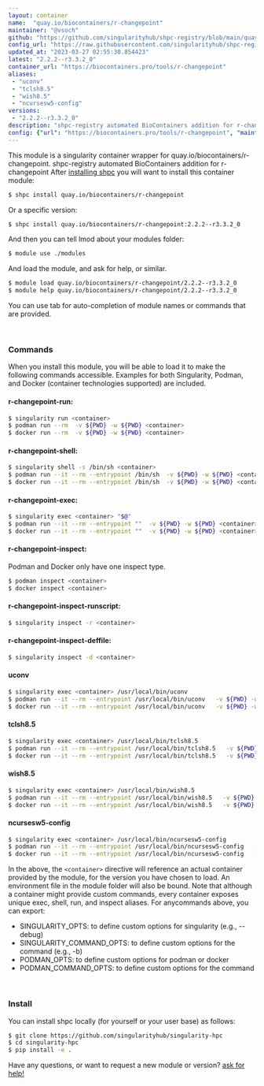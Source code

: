 ```yaml
---
layout: container
name:  "quay.io/biocontainers/r-changepoint"
maintainer: "@vsoch"
github: "https://github.com/singularityhub/shpc-registry/blob/main/quay.io/biocontainers/r-changepoint/container.yaml"
config_url: "https://raw.githubusercontent.com/singularityhub/shpc-registry/main/quay.io/biocontainers/r-changepoint/container.yaml"
updated_at: "2023-03-27 02:55:30.854423"
latest: "2.2.2--r3.3.2_0"
container_url: "https://biocontainers.pro/tools/r-changepoint"
aliases:
 - "uconv"
 - "tclsh8.5"
 - "wish8.5"
 - "ncursesw5-config"
versions:
 - "2.2.2--r3.3.2_0"
description: "shpc-registry automated BioContainers addition for r-changepoint"
config: {"url": "https://biocontainers.pro/tools/r-changepoint", "maintainer": "@vsoch", "description": "shpc-registry automated BioContainers addition for r-changepoint", "latest": {"2.2.2--r3.3.2_0": "sha256:d8caf5174db70685304bbf84b8a37a800d0ca8eac082c640c91b3f0f572c72ea"}, "tags": {"2.2.2--r3.3.2_0": "sha256:d8caf5174db70685304bbf84b8a37a800d0ca8eac082c640c91b3f0f572c72ea"}, "docker": "quay.io/biocontainers/r-changepoint", "aliases": {"uconv": "/usr/local/bin/uconv", "tclsh8.5": "/usr/local/bin/tclsh8.5", "wish8.5": "/usr/local/bin/wish8.5", "ncursesw5-config": "/usr/local/bin/ncursesw5-config"}}
---
```


This module is a singularity container wrapper for quay.io/biocontainers/r-changepoint.
shpc-registry automated BioContainers addition for r-changepoint
After [installing shpc](#install) you will want to install this container module:


```bash
$ shpc install quay.io/biocontainers/r-changepoint
```

Or a specific version:

```bash
$ shpc install quay.io/biocontainers/r-changepoint:2.2.2--r3.3.2_0
```

And then you can tell lmod about your modules folder:

```bash
$ module use ./modules
```

And load the module, and ask for help, or similar.

```bash
$ module load quay.io/biocontainers/r-changepoint/2.2.2--r3.3.2_0
$ module help quay.io/biocontainers/r-changepoint/2.2.2--r3.3.2_0
```

You can use tab for auto-completion of module names or commands that are provided.

<br>

### Commands

When you install this module, you will be able to load it to make the following commands accessible.
Examples for both Singularity, Podman, and Docker (container technologies supported) are included.

#### r-changepoint-run:

```bash
$ singularity run <container>
$ podman run --rm  -v ${PWD} -w ${PWD} <container>
$ docker run --rm  -v ${PWD} -w ${PWD} <container>
```

#### r-changepoint-shell:

```bash
$ singularity shell -s /bin/sh <container>
$ podman run --it --rm --entrypoint /bin/sh  -v ${PWD} -w ${PWD} <container>
$ docker run --it --rm --entrypoint /bin/sh  -v ${PWD} -w ${PWD} <container>
```

#### r-changepoint-exec:

```bash
$ singularity exec <container> "$@"
$ podman run --it --rm --entrypoint ""  -v ${PWD} -w ${PWD} <container> "$@"
$ docker run --it --rm --entrypoint ""  -v ${PWD} -w ${PWD} <container> "$@"
```

#### r-changepoint-inspect:

Podman and Docker only have one inspect type.

```bash
$ podman inspect <container>
$ docker inspect <container>
```

#### r-changepoint-inspect-runscript:

```bash
$ singularity inspect -r <container>
```

#### r-changepoint-inspect-deffile:

```bash
$ singularity inspect -d <container>
```


#### uconv

```bash
$ singularity exec <container> /usr/local/bin/uconv
$ podman run --it --rm --entrypoint /usr/local/bin/uconv   -v ${PWD} -w ${PWD} <container> -c " $@"
$ docker run --it --rm --entrypoint /usr/local/bin/uconv   -v ${PWD} -w ${PWD} <container> -c " $@"
```


#### tclsh8.5

```bash
$ singularity exec <container> /usr/local/bin/tclsh8.5
$ podman run --it --rm --entrypoint /usr/local/bin/tclsh8.5   -v ${PWD} -w ${PWD} <container> -c " $@"
$ docker run --it --rm --entrypoint /usr/local/bin/tclsh8.5   -v ${PWD} -w ${PWD} <container> -c " $@"
```


#### wish8.5

```bash
$ singularity exec <container> /usr/local/bin/wish8.5
$ podman run --it --rm --entrypoint /usr/local/bin/wish8.5   -v ${PWD} -w ${PWD} <container> -c " $@"
$ docker run --it --rm --entrypoint /usr/local/bin/wish8.5   -v ${PWD} -w ${PWD} <container> -c " $@"
```


#### ncursesw5-config

```bash
$ singularity exec <container> /usr/local/bin/ncursesw5-config
$ podman run --it --rm --entrypoint /usr/local/bin/ncursesw5-config   -v ${PWD} -w ${PWD} <container> -c " $@"
$ docker run --it --rm --entrypoint /usr/local/bin/ncursesw5-config   -v ${PWD} -w ${PWD} <container> -c " $@"
```



In the above, the `<container>` directive will reference an actual container provided
by the module, for the version you have chosen to load. An environment file in the
module folder will also be bound. Note that although a container
might provide custom commands, every container exposes unique exec, shell, run, and
inspect aliases. For anycommands above, you can export:

 - SINGULARITY_OPTS: to define custom options for singularity (e.g., --debug)
 - SINGULARITY_COMMAND_OPTS: to define custom options for the command (e.g., -b)
 - PODMAN_OPTS: to define custom options for podman or docker
 - PODMAN_COMMAND_OPTS: to define custom options for the command

<br>

### Install

You can install shpc locally (for yourself or your user base) as follows:

```bash
$ git clone https://github.com/singularityhub/singularity-hpc
$ cd singularity-hpc
$ pip install -e .
```

Have any questions, or want to request a new module or version? [ask for help!](https://github.com/singularityhub/singularity-hpc/issues)